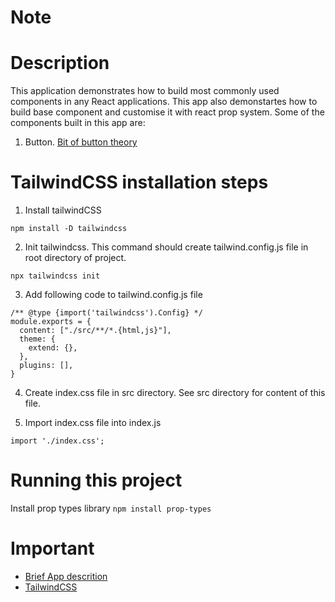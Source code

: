 # Note

# Description
This application demonstrates how to build most commonly used components in any React applications. This app also demonstartes how to build base component and customise it with react prop system.
Some of the components built in this app are:
1. Button. [Bit of button theory](https://www.udemy.com/course/react-redux/learn/lecture/34694972#content)

# TailwindCSS installation steps
1. Install tailwindCSS
```
npm install -D tailwindcss
```

2. Init tailwindcss. This command should create tailwind.config.js file in root directory of project.
```
npx tailwindcss init
```

3. Add following code to tailwind.config.js file
```
/** @type {import('tailwindcss').Config} */
module.exports = {
  content: ["./src/**/*.{html,js}"],
  theme: {
    extend: {},
  },
  plugins: [],
}
```

4. Create index.css file in src directory. See src directory for content of this file.

5. Import index.css file into index.js
```
import './index.css';
``` 


# Running this project
Install prop types library
```npm install prop-types```

# Important
- [Brief App descrition](https://www.udemy.com/course/react-redux/learn/lecture/34694954#content)
- [TailwindCSS](https://tailwindcss.com/docs/installation)